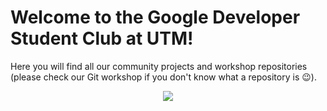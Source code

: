 # Welcome to the Google Developer Student Club at UTM! 

Here you will find all our community projects and workshop repositories (please check our Git workshop if you don't know what a repository is 😉). 

<p align="center">
  <img src="https://cdn.discordapp.com/icons/745359834546700418/a_8a45c67d1b6be4358b5da23a1040f035.gif?size=512" />
</p>

